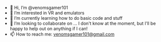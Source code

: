 - 👋 Hi, I’m @venomsgamer101
- 👀 I’m interested in VR and emulators
- 🌱 I’m currently learning how to do basic code and stuff
- 💞️ I’m looking to collaborate on ... I don't know at the moment, but I'll be happy to help out on anything if I can!
- 📫 How to reach me: venomsgamer101@gmail.com

<!---
venomsgamer101/venomsgamer101 is a ✨ special ✨ repository because its `README.md` (this file) appears on your GitHub profile.
You can click the Preview link to take a look at your changes.
--->
